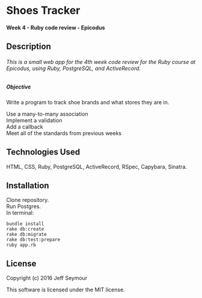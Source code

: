 # Shoes Tracker
#### Week 4 - Ruby code review - Epicodus  


## Description
###### This is a small web app for the 4th week code review for the Ruby course at Epicodus, using Ruby, PostgreSQL, and ActiveRecord.
##### Objective  
Write a program to track shoe brands and what stores they are in.  

Use a many-to-many association  
Implement a validation  
Add a callback  
Meet all of the standards from previous weeks  

## Technologies Used
HTML, CSS, Ruby, PostgreSQL, ActiveRecord, RSpec, Capybara, Sinatra.

## Installation
Clone repository.  
Run Postgres.  
In terminal:

```
bundle install  
rake db:create
rake db:migrate  
rake db:test:prepare
ruby app.rb
```

## License
Copyright (c) 2016 Jeff Seymour

This software is licensed under the MIT license.
